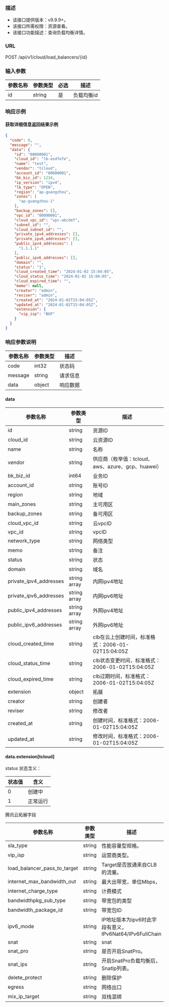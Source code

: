 ### 描述

- 该接口提供版本：v9.9.9+。
- 该接口所需权限：资源查看。
- 该接口功能描述：查询负载均衡详情。

### URL

POST /api/v1/cloud/load_balancers/{id}

### 输入参数

| 参数名称 | 参数类型   | 必选 | 描述     |
|------|--------|----|--------|
| id   | string | 是  | 负载均衡id |

### 响应示例

#### 获取详细信息返回结果示例

```json
{
  "code": 0,
  "message": "",
  "data": {
    "id": "00000001",
    "cloud_id": "lb-asdfefe",
    "name": "test",
    "vendor": "tcloud",
    "account_id": "00000001",
    "bk_biz_id": 1234,
    "ip_version": "ipv4",
    "lb_type": "OPEN",
    "region": "ap-guangzhou",
    "zones": [
      "ap-guangzhou-1"
    ],
    "backup_zones": [],
    "vpc_id": "00000001",
    "cloud_vpc_id": "vpc-abcdef",
    "subnet_id": "",
    "cloud_subnet_id": "",
    "private_ipv4_addresses": [],
    "private_ipv6_addresses": [],
    "public_ipv4_addresses": [
      "1.1.1.1"
    ],
    "public_ipv6_addresses": [],
    "domain": "",
    "status": "1",
    "cloud_created_time": "2024-01-02 15:04:05",
    "cloud_status_time": "2024-01-02 15:04:05",
    "cloud_expired_time": "",
    "memo": null,
    "creator": "admin",
    "reviser": "admin",
    "created_at": "2024-01-02T15:04:05Z",
    "updated_at": "2024-01-02T15:04:05Z",
    "extension": {
      "vip_isp": "BGP"
    }
  }
}
```

### 响应参数说明

| 参数名称    | 参数类型   | 描述   |
|---------|--------|------|
| code    | int32  | 状态码  |
| message | string | 请求信息 |
| data    | object | 响应数据 |

#### data

| 参数名称                   | 参数类型         | 描述                                   |
|------------------------|--------------|--------------------------------------|
| id                     | string       | 资源ID                                 |
| cloud_id               | string       | 云资源ID                                |
| name                   | string       | 名称                                   |
| vendor                 | string       | 供应商（枚举值：tcloud、aws、azure、gcp、huawei） |
| bk_biz_id              | int64        | 业务ID                                 |
| account_id             | string       | 账号ID                                 |
| region                 | string       | 地域                                   |
| main_zones             | string       | 主可用区                                 |
| backup_zones           | string       | 备可用区                                 |
| cloud_vpc_id           | string       | 云vpcID                               |
| vpc_id                 | string       | vpcID                                |
| network_type           | string       | 网络类型                                 |
| memo                   | string       | 备注                                   |
| status                 | string       | 状态                                   |
| domain                 | string       | 域名                                   |
| private_ipv4_addresses | string array | 内网ipv4地址                             |
| private_ipv6_addresses | string array | 内网ipv6地址                             |
| public_ipv4_addresses  | string array | 外网ipv4地址                             |
| public_ipv6_addresses  | string array | 外网ipv6地址                             |
| cloud_created_time     | string       | clb在云上创建时间，标准格式：2006-01-02T15:04:05Z |
| cloud_status_time      | string       | clb状态变更时间，标准格式：2006-01-02T15:04:05Z  |
| cloud_expired_time     | string       | clb过期时间，标准格式：2006-01-02T15:04:05Z    |
| extension              | object       | 拓展                                   |
| creator                | string       | 创建者                                  |
| reviser                | string       | 修改者                                  |
| created_at             | string       | 创建时间，标准格式：2006-01-02T15:04:05Z       |
| updated_at             | string       | 修改时间，标准格式：2006-01-02T15:04:05Z       |

#### data.extension[tcloud]

status 状态含义：

| 状态值 | 含义   |
|-----|------|
| 0   | 创建中  |
| 1   | 正常运行 |

腾讯云拓展字段

| 参数名称                         | 参数类型   | 描述                                          |
|------------------------------|--------|---------------------------------------------|
| sla_type                     | string | 性能容量型规格。                                    |
| vip_isp                      | string | 运营商类型。                                      |
| load_balancer_pass_to_target | string | Target是否放通来自CLB的流量。                         |
| internet_max_bandwidth_out   | string | 最大出带宽，单位Mbps，                               |
| internet_charge_type         | string | 计费模式                                        |
| bandwidthpkg_sub_type        | string | 带宽包的类型                                      |
| bandwidth_package_id         | string | 带宽包ID                                       |
| ipv6_mode                    | string | IP地址版本为ipv6时此字段有意义， IPv6Nat64/IPv6FullChain |
| snat                         | string | snat                                        |
| snat_pro                     | string | 是否开启SnatPro。                                |
| snat_ips                     | string | 开启SnatPro负载均衡后，SnatIp列表。                    |
| delete_protect               | string | 删除保护                                        |
| egress                       | string | 网络出口                                        |
| mix_ip_target                | string | 双栈混绑                                        |

